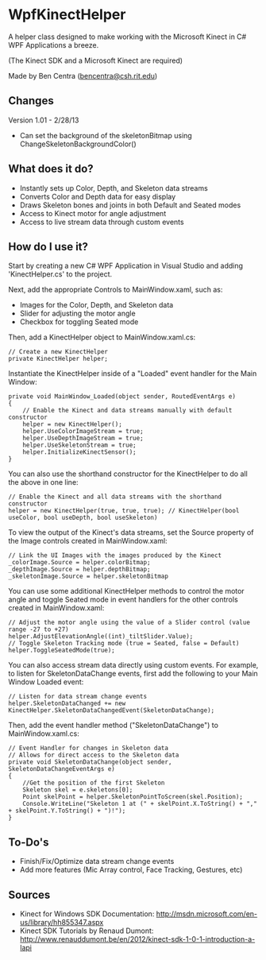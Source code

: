 ﻿WpfKinectHelper
===============

A helper class designed to make working with the Microsoft Kinect in C# WPF Applications a breeze.  

(The Kinect SDK and a Microsoft Kinect are required)

Made by Ben Centra (bencentra@csh.rit.edu)

Changes
-------

Version 1.01 - 2/28/13     
*  Can set the background of the skeletonBitmap using ChangeSkeletonBackgroundColor()    

What does it do?
----------------

*  Instantly sets up Color, Depth, and Skeleton data streams  
*  Converts Color and Depth data for easy display  
*  Draws Skeleton bones and joints in both Default and Seated modes  
*  Access to Kinect motor for angle adjustment  
*  Access to live stream data through custom events

How do I use it?
----------------

Start by creating a new C# WPF Application in Visual Studio and adding 'KinectHelper.cs' to the project.

Next, add the appropriate Controls to MainWindow.xaml, such as:

* Images for the Color, Depth, and Skeleton data
* Slider for adjusting the motor angle  
* Checkbox for toggling Seated mode  

Then, add a KinectHelper object to MainWindow.xaml.cs:

	// Create a new KinectHelper
    private KinectHelper helper;

Instantiate the KinectHelper inside of a "Loaded" event handler for the Main Window:

    private void MainWindow_Loaded(object sender, RoutedEventArgs e)
    {
        // Enable the Kinect and data streams manually with default constructor
        helper = new KinectHelper();
        helper.UseColorImageStream = true;
        helper.UseDepthImageStream = true;
        helper.UseSkeletonStream = true;
        helper.InitializeKinectSensor();
	}
    
You can also use the shorthand constructor for the KinectHelper to do all the above in one line:

	// Enable the Kinect and all data streams with the shorthand constructor
	helper = new KinectHelper(true, true, true); // KinectHelper(bool useColor, bool useDepth, bool useSkeleton)

To view the output of the Kinect's data streams, set the Source property of the Image controls created in MainWindow.xaml:

	// Link the UI Images with the images produced by the Kinect
    _colorImage.Source = helper.colorBitmap;
    _depthImage.Source = helper.depthBitmap;
    _skeletonImage.Source = helper.skeletonBitmap

You can use some additional KinectHelper methods to control the motor angle and toggle Seated mode in event handlers for the other controls created in MainWindow.xaml:

	// Adjust the motor angle using the value of a Slider control (value range -27 to +27)
	helper.AdjustElevationAngle((int)_tiltSlider.Value); 
	// Toggle Skeleton Tracking mode (true = Seated, false = Default)
	helper.ToggleSeatedMode(true); 
	
You can also access stream data directly using custom events. For example, to listen for SkeletonDataChange events, first add the following to your Main Window Loaded event:

	// Listen for data stream change events 
    helper.SkeletonDataChanged += new KinectHelper.SkeletonDataChangedEvent(SkeletonDataChange);

Then, add the event handler method ("SkeletonDataChange") to MainWindow.xaml.cs:

	// Event Handler for changes in Skeleton data
    // Allows for direct access to the Skeleton data
    private void SkeletonDataChange(object sender, SkeletonDataChangeEventArgs e)
    {
        //Get the position of the first Skeleton
        Skeleton skel = e.skeletons[0];
        Point skelPoint = helper.SkeletonPointToScreen(skel.Position);
        Console.WriteLine("Skeleton 1 at (" + skelPoint.X.ToString() + "," + skelPoint.Y.ToString() + ")!");
    }
	
To-Do's
-------

* Finish/Fix/Optimize data stream change events  
* Add more features (Mic Array control, Face Tracking, Gestures, etc)

Sources
-------

* Kinect for Windows SDK Documentation: http://msdn.microsoft.com/en-us/library/hh855347.aspx
* Kinect SDK Tutorials by Renaud Dumont: http://www.renauddumont.be/en/2012/kinect-sdk-1-0-1-introduction-a-lapi